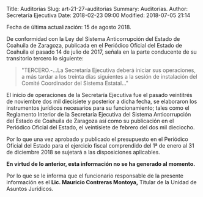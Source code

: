 Title: Auditorías
Slug: art-21-27-auditorias
Summary: Auditorías.
Author: Secretaría Ejecutiva
Date: 2018-02-23 09:00
Modified: 2018-07-05 21:14


Fecha de última actualización: 15 de agosto 2018.

De conformidad con la Ley del Sistema Anticorrupción del Estado de
Coahuila de Zaragoza, publicada en el Periódico Oficial del Estado de
Coahuila el pasado 14 de julio de 2017, señala en la parte conducente
de su transitorio tercero lo siguiente:

> "TERCERO.-...La Secretaría Ejecutiva deberá iniciar sus operaciones, a
más tardar a los treinta días siguientes a la sesión de instalación del
Comité Coordinador del Sistema Estatal..."

El inicio de operaciones de la Secretaría Ejecutiva fue el pasado
veintitrés de noviembre dos mil diecisiete y posterior a dicha fecha,
se elaboraron los instrumentos jurídicos necesarios para su
funcionamiento; tales como el Reglamento Interior de la Secretaría
Ejecutiva del Sistema Anticorrupción del Estado de Coahuila de Zaragoza
así como su publicación en el Periódico Oficial del Estado, el
veintisiete de febrero del dos mil dieciocho.

Por lo que una vez aprobado y publicado el presupuesto en el Periódico
Oficial del Estado para el ejercicio fiscal comprendido del 1ª de enero
al 31 de diciembre 2018 se sujetará a las disposiciones aplicables.

**En virtud de lo anterior, esta información no se ha generado al momento.**

Por lo que se le informa que el funcionario responsable de la presente
información es el **Lic. Mauricio Contreras Montoya,** Titular de la Unidad
de Asuntos Jurídicos.
